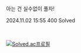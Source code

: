 아는 건 실수없이 풀자!

2024.11.02 15:55 400 Solved

<br/>

[![Solved.ac프로필](http://mazassumnida.wtf/api/v2/generate_badge?boj=sungwon326)](https://solved.ac/sungwon326)

